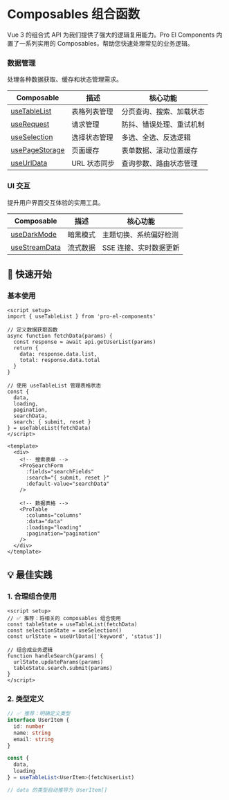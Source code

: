 # Composables 组合函数

Vue 3 的组合式 API 为我们提供了强大的逻辑复用能力。Pro El Components 内置了一系列实用的 Composables，帮助您快速处理常见的业务逻辑。

### 数据管理

处理各种数据获取、缓存和状态管理需求。

| Composable                                    | 描述         | 核心功能                 |
| --------------------------------------------- | ------------ | ------------------------ |
| [useTableList](/composables/useTableList)     | 表格列表管理 | 分页查询、搜索、加载状态 |
| [useRequest](/composables/useRequest)         | 请求管理     | 防抖、错误处理、重试机制 |
| [useSelection](/composables/useSelection)     | 选择状态管理 | 多选、全选、反选逻辑     |
| [usePageStorage](/composables/usePageStorage) | 页面缓存     | 表单数据、滚动位置缓存   |
| [useUrlData](/composables/useUrlData)         | URL 状态同步 | 查询参数、路由状态管理   |

### UI 交互

提升用户界面交互体验的实用工具。

| Composable                                  | 描述     | 核心功能               |
| ------------------------------------------- | -------- | ---------------------- |
| [useDarkMode](/composables/useDarkMode)     | 暗黑模式 | 主题切换、系统偏好检测 |
| [useStreamData](/composables/useStreamData) | 流式数据 | SSE 连接、实时数据更新 |

## 🚀 快速开始

### 基本使用

```vue
<script setup>
import { useTableList } from 'pro-el-components'

// 定义数据获取函数
async function fetchData(params) {
  const response = await api.getUserList(params)
  return {
    data: response.data.list,
    total: response.data.total
  }
}

// 使用 useTableList 管理表格状态
const {
  data,
  loading,
  pagination,
  searchData,
  search: { submit, reset }
} = useTableList(fetchData)
</script>

<template>
  <div>
    <!-- 搜索表单 -->
    <ProSearchForm
      :fields="searchFields"
      :search="{ submit, reset }"
      :default-value="searchData"
    />

    <!-- 数据表格 -->
    <ProTable
      :columns="columns"
      :data="data"
      :loading="loading"
      :pagination="pagination"
    />
  </div>
</template>
```

## 💡 最佳实践

### 1. 合理组合使用

```vue
<script setup>
// ✅ 推荐：将相关的 composables 组合使用
const tableState = useTableList(fetchData)
const selectionState = useSelection()
const urlState = useUrlData(['keyword', 'status'])

// 组合成业务逻辑
function handleSearch(params) {
  urlState.updateParams(params)
  tableState.search.submit(params)
}
</script>
```

### 2. 类型定义

```typescript
// ✅ 推荐：明确定义类型
interface UserItem {
  id: number
  name: string
  email: string
}

const {
  data,
  loading
} = useTableList<UserItem>(fetchUserList)

// data 的类型自动推导为 UserItem[]
```
